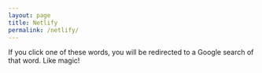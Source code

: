 ```yaml
---
layout: page
title: Netlify
permalink: /netlify/
---
```


If you click one of these words, you will be redirected to a Google search of that word. Like magic!

